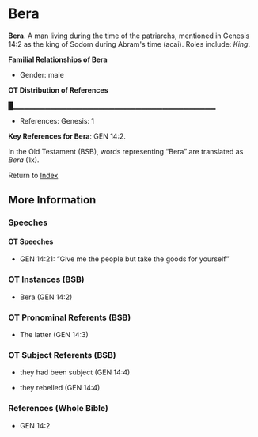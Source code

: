 # Bera
**Bera**. 
A man living during the time of the patriarchs, mentioned in Genesis 14:2 as the king of Sodom during Abram's time (acai). 
Roles include: 
_King_. 




**Familial Relationships of Bera**


* Gender: male


**OT Distribution of References**

█▁▁▁▁▁▁▁▁▁▁▁▁▁▁▁▁▁▁▁▁▁▁▁▁▁▁▁▁▁▁▁▁▁▁▁▁▁▁
* References: Genesis: 1



**Key References for Bera**: 
GEN 14:2. 


In the Old Testament (BSB), words representing “Bera” are translated as 
*Bera* (1x). 




Return to [Index](00-Index.md)

## More Information

### Speeches

#### OT Speeches

* GEN 14:21: “Give me the people but take the goods for yourself”

### OT Instances (BSB)

* Bera (GEN 14:2)



### OT Pronominal Referents (BSB)

* The latter (GEN 14:3)



### OT Subject Referents (BSB)

* they had been subject (GEN 14:4)

* they rebelled (GEN 14:4)



### References (Whole Bible)

* GEN 14:2



